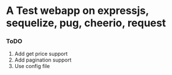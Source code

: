 # A Test webapp on expressjs, sequelize, pug, cheerio, request

### ToDO
1. Add get price support
2. Add pagination support
3. Use config file
